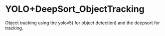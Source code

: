 # YOLO+DeepSort_ObjectTracking
 Object tracking using the yolov5( for object detection) and the deepsort for tracking.
